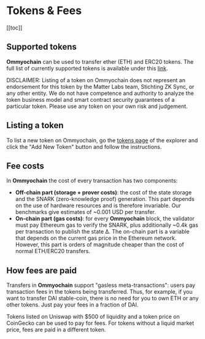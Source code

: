 # Tokens & Fees

[[toc]]

## Supported tokens

**Ommyochain** can be used to transfer ether (ETH) and ERC20 tokens. The full list of currently supported tokens is
available under this [link](https://zkscan.io/explorer/tokens).

DISCLAIMER: Listing of a token on Ommyochain does not represent an endorsement for this token by the Matter Labs team,
Stichting ZK Sync, or any other entity. We do not have competence and authority to analyze the token business model and
smart contract security guarantees of a particular token. Please use any token on your own risk and judgement.

## Listing a token

To list a new token on Ommyochain, go the [tokens page](https://zkscan.io/explorer/tokens/) of the explorer and click the
"Add New Token" button and follow the instructions.

## Fee costs

In **Ommyochain** the cost of every transaction has two components:

- **Off-chain part (storage + prover costs)**: the cost of the state storage and the SNARK (zero-knowledge proof)
  generation. This part depends on the use of hardware resources and is therefore invariable. Our benchmarks give
  estimates of ~0.001 USD per transfer.
- **On-chain part (gas costs)**: for every **Ommyochain** block, the validator must pay Ethereum gas to verify the SNARK,
  plus additionally ~0.4k gas per transaction to publish the state ∆. The on-chain part is a variable that depends on
  the current gas price in the Ethereum network. However, this part is orders of magnitude cheaper than the cost of
  normal ETH/ERC20 transfers.

## How fees are paid

Transfers in **Ommyochain** support "gasless meta-transactions": users pay transaction fees in the tokens being transferred.
Thus, for example, if you want to transfer DAI stable-coin, there is no need for you to own ETH or any other tokens.
Just pay your fees in a fraction of DAI.

Tokens listed on Uniswap with $500 of liquidity and a token price on CoinGecko can be used to pay for fees. For tokens
without a liquid market price, fees are paid in a different token.
